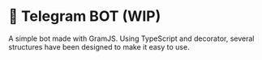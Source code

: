 # 🤖 Telegram BOT (WIP)

A simple bot made with GramJS. Using TypeScript and decorator, several structures have been designed to make it easy to use. 
